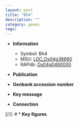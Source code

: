```yaml
---
layout: post
title: "Bh4"
description: ""
category: genes
tags: 
---
```


* **Information**  
    + Symbol: Bh4  
    + MSU: [LOC_Os04g38660](http://rice.uga.edu/cgi-bin/ORF_infopage.cgi?orf=LOC_Os04g38660)  
    + RAPdb: [Os04g0460000](http://rapdb.dna.affrc.go.jp/viewer/gbrowse_details/irgsp1?name=Os04g0460000)  

* **Publication**  

* **Genbank accession number**  

* **Key message**  

* **Connection**  

[//]: # * **Key figures**  


